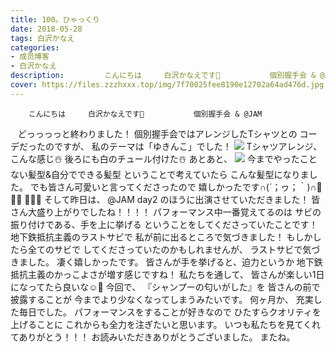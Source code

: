```yaml
---
title: 100。ひゃっくり
date: 2018-05-28
tags: 白沢かなえ
categories: 
- 成员博客
- 白沢かなえ
description:         こんにちは     白沢かなえです🌷           個別握手会 & @JAM ; ; どっっっっと終わりました！              個別握手会ではアレンジしたTシャツとの  コーデだったのですが、      私のテー...
cover: https://files.zzzhxxx.top/img/7f70025fee8190e12702a64ad476d.jpg 
---
```


        こんにちは     白沢かなえです🌷           個別握手会 & @JAM
   どっっっっと終わりました！              個別握手会ではアレンジしたTシャツとの  コーデだったのですが、      私のテーマは「ゆきんこ」でした！      ![](https://files.zzzhxxx.top/img/7f70025fee8190e12702a64ad476d.jpg)       Tシャツアレンジ、こんな感じ☃️   後ろにも白のチュール付けた☃️            あとあと、   ![](https://files.zzzhxxx.top/img/7f70025fee8190e12702a64ad476d-01.jpg)      今までやったことない髪型&自分でできる髪型  ということで考えていたら   こんな髪型になりました。      でも皆さん可愛いと言ってくださったので  嬉しかったです∩(´；ヮ；｀)∩🧡🧡🧡         🌷🌷🌷       そして昨日は、    @JAM day2  のほうに出演させていただきました！     皆さん大盛り上がりでしたね！！！！          パフォーマンス中一番覚えてるのは       サビの振り付けである、手を上に挙げる  ということをしてくださっていたことです！        地下鉄抵抗主義のラストサビで  私が前に出るところで気づきました！     もしかしたら全てのサビで  してくださっていたのかもしれませんが、  ラストサビで気づきました。             凄く嬉しかったです。        皆さんが手を挙げると、迫力というか  地下鉄抵抗主義のかっこよさが増す感じですね！         私たちを通して、  皆さんが楽しい1日になってたら良いな☺️🌷               今回で、    『シャンプーの匂いがした』を  皆さんの前で披露することが  今までより少なくなってしまうみたいです。        何ヶ月か、    充実した毎日でした。           パフォーマンスをすることが好きなので  ひたすらクオリティを上げることに  これからも全力を注ぎたいと思います。         いつも私たちを見てくれてありがとう！！！                       お読みいただきありがとうございました。   またね。  


